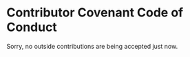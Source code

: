 # Contributor Covenant Code of Conduct

Sorry, no outside contributions are being accepted just now.
